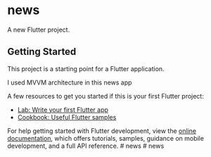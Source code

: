 # news

A new Flutter project.

## Getting Started

This project is a starting point for a Flutter application.

I used MVVM architecture in this news app

A few resources to get you started if this is your first Flutter project:

- [Lab: Write your first Flutter app](https://docs.flutter.dev/get-started/codelab)
- [Cookbook: Useful Flutter samples](https://docs.flutter.dev/cookbook)

For help getting started with Flutter development, view the
[online documentation](https://docs.flutter.dev/), which offers tutorials,
samples, guidance on mobile development, and a full API reference.
#   n e w s 
 
 #   n e w s 
 
 
